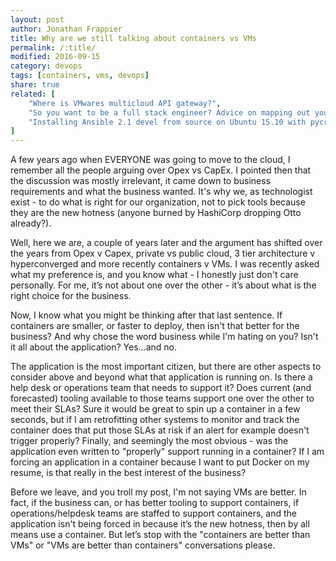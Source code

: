 ```yaml
---
layout: post
author: Jonathan Frappier
title: Why are we still talking about containers vs VMs
permalink: /:title/
modified: 2016-09-15
category: devops
tags: [containers, vms, devops]
share: true
related: [
    "Where is VMwares multicloud API gateway?",
	"So you want to be a full stack engineer? Advice on mapping out your career.", 
    "Installing Ansible 2.1 devel from source on Ubuntu 15.10 with pycrypto errors"
]
---
```

A few years ago when EVERYONE was going to move to the cloud, I remember all the people arguing over Opex vs CapEx. I pointed then that the discussion was mostly irrelevant, it came down to business requirements and what the business wanted. It's why we, as technologist exist - to do what is right for our organization, not to pick tools because they are the new hotness (anyone burned by HashiCorp dropping Otto already?).

Well, here we are, a couple of years later and the argument has shifted over the years from Opex v Capex, private vs public cloud, 3 tier architecture v hyperconverged and more recently containers v VMs. I was recently asked what my preference is, and you know what - I honestly just don't care personally. For me, it’s not about one over the other - it’s about what is the right choice for the business.

Now, I know what you might be thinking after that last sentence. If containers are smaller, or faster to deploy, then isn't that better for the business? And why chose the word business while I'm hating on you? Isn't it all about the application? Yes...and no.

The application is the most important citizen, but there are other aspects to consider above and beyond what that application is running on. Is there a help desk or operations team that needs to support it? Does current (and forecasted) tooling available to those teams support one over the other to meet their SLAs? Sure it would be great to spin up a container in a few seconds, but if I am retrofitting other systems to monitor and track the container does that put those SLAs at risk if an alert for example doesn't trigger properly? Finally, and seemingly the most obvious - was the application even written to "properly" support running in a container? If I am forcing an application in a container because I want to put Docker on my resume, is that really in the best interest of the business?

Before we leave, and you troll my post, I'm not saying VMs are better. In fact, if the business can, or has better tooling to support containers, if operations/helpdesk teams are staffed to support containers, and the application isn't being forced in because it’s the new hotness, then by all means use a container. But let’s stop with the "containers are better than VMs" or "VMs are better than containers" conversations please.